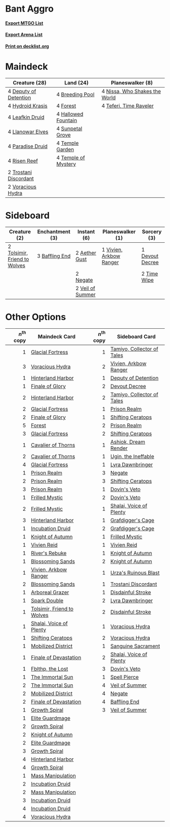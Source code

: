 # Bant Aggro

#### [Export MTGO List](../collection/Bant%20Aggro/Bant%20Aggro.txt)
#### [Export Arena List](../collection/Bant%20Aggro/Bant%20Aggro_arena.txt)
#### [Print on decklist.org](http://decklist.org/?deckmain=4%09Breeding%20Pool%0A4%09Deputy%20of%20Detention%0A4%09Forest%0A4%09Hallowed%20Fountain%0A4%09Hydroid%20Krasis%0A4%09Leafkin%20Druid%0A4%09Llanowar%20Elves%0A4%09Nissa,%20Who%20Shakes%20the%20World%0A4%09Paradise%20Druid%0A4%09Risen%20Reef%0A4%09Sunpetal%20Grove%0A4%09Teferi,%20Time%20Raveler%0A4%09Temple%20Garden%0A4%09Temple%20of%20Mystery%0A2%09Trostani%20Discordant%0A2%09Voracious%20Hydra&deckside=2%09Aether%20Gust%0A3%09Baffling%20End%0A1%09Devout%20Decree%0A2%09Negate%0A2%09Time%20Wipe%0A2%09Tolsimir,%20Friend%20to%20Wolves%0A2%09Veil%20of%20Summer%0A1%09Vivien,%20Arkbow%20Ranger)
# Maindeck

|                                         Creature (28)                                          |                                          Land (24)                                           |                                            Planeswalker (8)                                            |
|------------------------------------------------------------------------------------------------|----------------------------------------------------------------------------------------------|--------------------------------------------------------------------------------------------------------|
|4 [Deputy of Detention](http://gatherer.wizards.com/Pages/Card/Details.aspx?multiverseid=457309)|4 [Breeding Pool](http://gatherer.wizards.com/Pages/Card/Details.aspx?multiverseid=97088)     |4 [Nissa, Who Shakes the World](http://gatherer.wizards.com/Pages/Card/Details.aspx?multiverseid=461096)|
|4 [Hydroid Krasis](http://gatherer.wizards.com/Pages/Card/Details.aspx?multiverseid=457327)     |4 [Forest](http://gatherer.wizards.com/Pages/Card/Details.aspx?multiverseid=439860)           |4 [Teferi, Time Raveler](http://gatherer.wizards.com/Pages/Card/Details.aspx?multiverseid=461148)       |
|4 [Leafkin Druid](http://gatherer.wizards.com/Pages/Card/Details.aspx?multiverseid=466932)      |4 [Hallowed Fountain](http://gatherer.wizards.com/Pages/Card/Details.aspx?multiverseid=97071) |                                                                                                        |
|4 [Llanowar Elves](http://gatherer.wizards.com/Pages/Card/Details.aspx?multiverseid=129626)     |4 [Sunpetal Grove](http://gatherer.wizards.com/Pages/Card/Details.aspx?multiverseid=420946)   |                                                                                                        |
|4 [Paradise Druid](http://gatherer.wizards.com/Pages/Card/Details.aspx?multiverseid=461098)     |4 [Temple Garden](http://gatherer.wizards.com/Pages/Card/Details.aspx?multiverseid=405112)    |                                                                                                        |
|4 [Risen Reef](http://gatherer.wizards.com/Pages/Card/Details.aspx?multiverseid=466971)         |4 [Temple of Mystery](http://gatherer.wizards.com/Pages/Card/Details.aspx?multiverseid=373571)|                                                                                                        |
|2 [Trostani Discordant](http://gatherer.wizards.com/Pages/Card/Details.aspx?multiverseid=452958)|                                                                                              |                                                                                                        |
|2 [Voracious Hydra](http://gatherer.wizards.com/Pages/Card/Details.aspx?multiverseid=466954)    |                                                                                              |                                                                                                        |


# Sideboard

|                                             Creature (2)                                              |                                     Enchantment (3)                                     |                                        Instant (6)                                        |                                         Planeswalker (1)                                         |                                       Sorcery (3)                                        |
|-------------------------------------------------------------------------------------------------------|-----------------------------------------------------------------------------------------|-------------------------------------------------------------------------------------------|--------------------------------------------------------------------------------------------------|------------------------------------------------------------------------------------------|
|2 [Tolsimir, Friend to Wolves](http://gatherer.wizards.com/Pages/Card/Details.aspx?multiverseid=461151)|3 [Baffling End](http://gatherer.wizards.com/Pages/Card/Details.aspx?multiverseid=439658)|2 [Aether Gust](http://gatherer.wizards.com/Pages/Card/Details.aspx?multiverseid=466796)   |1 [Vivien, Arkbow Ranger](http://gatherer.wizards.com/Pages/Card/Details.aspx?multiverseid=466953)|1 [Devout Decree](http://gatherer.wizards.com/Pages/Card/Details.aspx?multiverseid=466767)|
|                                                                                                       |                                                                                         |2 [Negate](http://gatherer.wizards.com/Pages/Card/Details.aspx?multiverseid=423707)        |                                                                                                  |2 [Time Wipe](http://gatherer.wizards.com/Pages/Card/Details.aspx?multiverseid=461150)    |
|                                                                                                       |                                                                                         |2 [Veil of Summer](http://gatherer.wizards.com/Pages/Card/Details.aspx?multiverseid=466952)|                                                                                                  |                                                                                          |


# Other Options

|*n*<sup>th</sup> copy|                                            Maindeck Card                                            |*n*<sup>th</sup> copy|                                           Sideboard Card                                            |
|--------------------:|-----------------------------------------------------------------------------------------------------|--------------------:|-----------------------------------------------------------------------------------------------------|
|                    1|[Glacial Fortress](http://gatherer.wizards.com/Pages/Card/Details.aspx?multiverseid=190562)          |                    1|[Tamiyo, Collector of Tales](http://gatherer.wizards.com/Pages/Card/Details.aspx?multiverseid=461147)|
|                    3|[Voracious Hydra](http://gatherer.wizards.com/Pages/Card/Details.aspx?multiverseid=466954)           |                    2|[Vivien, Arkbow Ranger](http://gatherer.wizards.com/Pages/Card/Details.aspx?multiverseid=466953)     |
|                    1|[Hinterland Harbor](http://gatherer.wizards.com/Pages/Card/Details.aspx?multiverseid=443128)         |                    1|[Deputy of Detention](http://gatherer.wizards.com/Pages/Card/Details.aspx?multiverseid=457309)       |
|                    1|[Finale of Glory](http://gatherer.wizards.com/Pages/Card/Details.aspx?multiverseid=460939)           |                    2|[Devout Decree](http://gatherer.wizards.com/Pages/Card/Details.aspx?multiverseid=466767)             |
|                    2|[Hinterland Harbor](http://gatherer.wizards.com/Pages/Card/Details.aspx?multiverseid=443128)         |                    2|[Tamiyo, Collector of Tales](http://gatherer.wizards.com/Pages/Card/Details.aspx?multiverseid=461147)|
|                    2|[Glacial Fortress](http://gatherer.wizards.com/Pages/Card/Details.aspx?multiverseid=190562)          |                    1|[Prison Realm](http://gatherer.wizards.com/Pages/Card/Details.aspx?multiverseid=460953)              |
|                    2|[Finale of Glory](http://gatherer.wizards.com/Pages/Card/Details.aspx?multiverseid=460939)           |                    1|[Shifting Ceratops](http://gatherer.wizards.com/Pages/Card/Details.aspx?multiverseid=466948)         |
|                    5|[Forest](http://gatherer.wizards.com/Pages/Card/Details.aspx?multiverseid=439860)                    |                    2|[Prison Realm](http://gatherer.wizards.com/Pages/Card/Details.aspx?multiverseid=460953)              |
|                    3|[Glacial Fortress](http://gatherer.wizards.com/Pages/Card/Details.aspx?multiverseid=190562)          |                    2|[Shifting Ceratops](http://gatherer.wizards.com/Pages/Card/Details.aspx?multiverseid=466948)         |
|                    1|[Cavalier of Thorns](http://gatherer.wizards.com/Pages/Card/Details.aspx?multiverseid=466921)        |                    1|[Ashiok, Dream Render](http://gatherer.wizards.com/Pages/Card/Details.aspx?multiverseid=461155)      |
|                    2|[Cavalier of Thorns](http://gatherer.wizards.com/Pages/Card/Details.aspx?multiverseid=466921)        |                    1|[Ugin, the Ineffable](http://gatherer.wizards.com/Pages/Card/Details.aspx?multiverseid=460929)       |
|                    4|[Glacial Fortress](http://gatherer.wizards.com/Pages/Card/Details.aspx?multiverseid=190562)          |                    1|[Lyra Dawnbringer](http://gatherer.wizards.com/Pages/Card/Details.aspx?multiverseid=442914)          |
|                    1|[Prison Realm](http://gatherer.wizards.com/Pages/Card/Details.aspx?multiverseid=460953)              |                    3|[Negate](http://gatherer.wizards.com/Pages/Card/Details.aspx?multiverseid=423707)                    |
|                    2|[Prison Realm](http://gatherer.wizards.com/Pages/Card/Details.aspx?multiverseid=460953)              |                    3|[Shifting Ceratops](http://gatherer.wizards.com/Pages/Card/Details.aspx?multiverseid=466948)         |
|                    3|[Prison Realm](http://gatherer.wizards.com/Pages/Card/Details.aspx?multiverseid=460953)              |                    1|[Dovin's Veto](http://gatherer.wizards.com/Pages/Card/Details.aspx?multiverseid=461120)              |
|                    1|[Frilled Mystic](http://gatherer.wizards.com/Pages/Card/Details.aspx?multiverseid=457318)            |                    2|[Dovin's Veto](http://gatherer.wizards.com/Pages/Card/Details.aspx?multiverseid=461120)              |
|                    2|[Frilled Mystic](http://gatherer.wizards.com/Pages/Card/Details.aspx?multiverseid=457318)            |                    1|[Shalai, Voice of Plenty](http://gatherer.wizards.com/Pages/Card/Details.aspx?multiverseid=442923)   |
|                    3|[Hinterland Harbor](http://gatherer.wizards.com/Pages/Card/Details.aspx?multiverseid=443128)         |                    1|[Grafdigger's Cage](http://gatherer.wizards.com/Pages/Card/Details.aspx?multiverseid=278452)         |
|                    1|[Incubation Druid](http://gatherer.wizards.com/Pages/Card/Details.aspx?multiverseid=457275)          |                    2|[Grafdigger's Cage](http://gatherer.wizards.com/Pages/Card/Details.aspx?multiverseid=278452)         |
|                    1|[Knight of Autumn](http://gatherer.wizards.com/Pages/Card/Details.aspx?multiverseid=452933)          |                    1|[Frilled Mystic](http://gatherer.wizards.com/Pages/Card/Details.aspx?multiverseid=457318)            |
|                    1|[Vivien Reid](http://gatherer.wizards.com/Pages/Card/Details.aspx?multiverseid=447344)               |                    1|[Vivien Reid](http://gatherer.wizards.com/Pages/Card/Details.aspx?multiverseid=447344)               |
|                    1|[River's Rebuke](http://gatherer.wizards.com/Pages/Card/Details.aspx?multiverseid=435223)            |                    1|[Knight of Autumn](http://gatherer.wizards.com/Pages/Card/Details.aspx?multiverseid=452933)          |
|                    1|[Blossoming Sands](http://gatherer.wizards.com/Pages/Card/Details.aspx?multiverseid=433169)          |                    2|[Knight of Autumn](http://gatherer.wizards.com/Pages/Card/Details.aspx?multiverseid=452933)          |
|                    1|[Vivien, Arkbow Ranger](http://gatherer.wizards.com/Pages/Card/Details.aspx?multiverseid=466953)     |                    1|[Urza's Ruinous Blast](http://gatherer.wizards.com/Pages/Card/Details.aspx?multiverseid=442927)      |
|                    2|[Blossoming Sands](http://gatherer.wizards.com/Pages/Card/Details.aspx?multiverseid=433169)          |                    1|[Trostani Discordant](http://gatherer.wizards.com/Pages/Card/Details.aspx?multiverseid=452958)       |
|                    1|[Arboreal Grazer](http://gatherer.wizards.com/Pages/Card/Details.aspx?multiverseid=461076)           |                    1|[Disdainful Stroke](http://gatherer.wizards.com/Pages/Card/Details.aspx?multiverseid=420705)         |
|                    1|[Spark Double](http://gatherer.wizards.com/Pages/Card/Details.aspx?multiverseid=460995)              |                    2|[Lyra Dawnbringer](http://gatherer.wizards.com/Pages/Card/Details.aspx?multiverseid=442914)          |
|                    1|[Tolsimir, Friend to Wolves](http://gatherer.wizards.com/Pages/Card/Details.aspx?multiverseid=461151)|                    2|[Disdainful Stroke](http://gatherer.wizards.com/Pages/Card/Details.aspx?multiverseid=420705)         |
|                    1|[Shalai, Voice of Plenty](http://gatherer.wizards.com/Pages/Card/Details.aspx?multiverseid=442923)   |                    1|[Voracious Hydra](http://gatherer.wizards.com/Pages/Card/Details.aspx?multiverseid=466954)           |
|                    1|[Shifting Ceratops](http://gatherer.wizards.com/Pages/Card/Details.aspx?multiverseid=466948)         |                    2|[Voracious Hydra](http://gatherer.wizards.com/Pages/Card/Details.aspx?multiverseid=466954)           |
|                    1|[Mobilized District](http://gatherer.wizards.com/Pages/Card/Details.aspx?multiverseid=461176)        |                    1|[Sanguine Sacrament](http://gatherer.wizards.com/Pages/Card/Details.aspx?multiverseid=435185)        |
|                    1|[Finale of Devastation](http://gatherer.wizards.com/Pages/Card/Details.aspx?multiverseid=461087)     |                    2|[Shalai, Voice of Plenty](http://gatherer.wizards.com/Pages/Card/Details.aspx?multiverseid=442923)   |
|                    1|[Fblthp, the Lost](http://gatherer.wizards.com/Pages/Card/Details.aspx?multiverseid=460977)          |                    3|[Dovin's Veto](http://gatherer.wizards.com/Pages/Card/Details.aspx?multiverseid=461120)              |
|                    1|[The Immortal Sun](http://gatherer.wizards.com/Pages/Card/Details.aspx?multiverseid=439844)          |                    1|[Spell Pierce](http://gatherer.wizards.com/Pages/Card/Details.aspx?multiverseid=425876)              |
|                    2|[The Immortal Sun](http://gatherer.wizards.com/Pages/Card/Details.aspx?multiverseid=439844)          |                    4|[Veil of Summer](http://gatherer.wizards.com/Pages/Card/Details.aspx?multiverseid=466952)            |
|                    2|[Mobilized District](http://gatherer.wizards.com/Pages/Card/Details.aspx?multiverseid=461176)        |                    4|[Negate](http://gatherer.wizards.com/Pages/Card/Details.aspx?multiverseid=423707)                    |
|                    2|[Finale of Devastation](http://gatherer.wizards.com/Pages/Card/Details.aspx?multiverseid=461087)     |                    4|[Baffling End](http://gatherer.wizards.com/Pages/Card/Details.aspx?multiverseid=439658)              |
|                    1|[Growth Spiral](http://gatherer.wizards.com/Pages/Card/Details.aspx?multiverseid=457322)             |                    3|[Veil of Summer](http://gatherer.wizards.com/Pages/Card/Details.aspx?multiverseid=466952)            |
|                    1|[Elite Guardmage](http://gatherer.wizards.com/Pages/Card/Details.aspx?multiverseid=461122)           |                     |                                                                                                     |
|                    2|[Growth Spiral](http://gatherer.wizards.com/Pages/Card/Details.aspx?multiverseid=457322)             |                     |                                                                                                     |
|                    2|[Knight of Autumn](http://gatherer.wizards.com/Pages/Card/Details.aspx?multiverseid=452933)          |                     |                                                                                                     |
|                    2|[Elite Guardmage](http://gatherer.wizards.com/Pages/Card/Details.aspx?multiverseid=461122)           |                     |                                                                                                     |
|                    3|[Growth Spiral](http://gatherer.wizards.com/Pages/Card/Details.aspx?multiverseid=457322)             |                     |                                                                                                     |
|                    4|[Hinterland Harbor](http://gatherer.wizards.com/Pages/Card/Details.aspx?multiverseid=443128)         |                     |                                                                                                     |
|                    4|[Growth Spiral](http://gatherer.wizards.com/Pages/Card/Details.aspx?multiverseid=457322)             |                     |                                                                                                     |
|                    1|[Mass Manipulation](http://gatherer.wizards.com/Pages/Card/Details.aspx?multiverseid=457186)         |                     |                                                                                                     |
|                    2|[Incubation Druid](http://gatherer.wizards.com/Pages/Card/Details.aspx?multiverseid=457275)          |                     |                                                                                                     |
|                    2|[Mass Manipulation](http://gatherer.wizards.com/Pages/Card/Details.aspx?multiverseid=457186)         |                     |                                                                                                     |
|                    3|[Incubation Druid](http://gatherer.wizards.com/Pages/Card/Details.aspx?multiverseid=457275)          |                     |                                                                                                     |
|                    4|[Incubation Druid](http://gatherer.wizards.com/Pages/Card/Details.aspx?multiverseid=457275)          |                     |                                                                                                     |
|                    4|[Voracious Hydra](http://gatherer.wizards.com/Pages/Card/Details.aspx?multiverseid=466954)           |                     |                                                                                                     |

